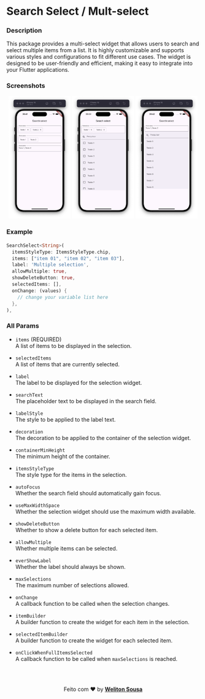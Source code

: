 # Search Select / Mult-select
### Description

This package provides a multi-select widget that allows users to search and select multiple items from a list. It is highly customizable and supports various styles and configurations to fit different use cases. The widget is designed to be user-friendly and efficient, making it easy to integrate into your Flutter applications.


### Screenshots

<p align="center">
  <img src="https://raw.githubusercontent.com/welitonsousa/search_select/refs/heads/main/screenshots/menu.png" width="32%"/>
  <img src="https://raw.githubusercontent.com/welitonsousa/search_select/refs/heads/main/screenshots/open-multiple.png" width="32%"/>
  <img src="https://raw.githubusercontent.com/welitonsousa/search_select/refs/heads/main/screenshots/open-single.png" width="32%"/>
</p>

### Example
```dart
SearchSelect<String>(
  itemsStyleType: ItemsStyleType.chip,
  items: ["item 01", "item 02", "item 03"],
  label: 'Multiple selection',
  allowMultiple: true,
  showDeleteButton: true,
  selectedItems: [],
  onChange: (values) {
    // change your variable list here
  },
),
```

### All Params
 - `items` (REQUIRED) <br> 
 A list of items to be displayed in the selection.

  - `selectedItems`
  <br>A list of items that are currently selected.

  - `label`
  <br>The label to be displayed for the selection widget.

  - `searchText`
  <br>The placeholder text to be displayed in the search field.

  - `labelStyle`
  <br>The style to be applied to the label text.

  - `decoration`
  <br>The decoration to be applied to the container of the selection widget.

  - `containerMinHeight`
  <br>The minimum height of the container.

  - `itemsStyleType`
  <br>The style type for the items in the selection.

  - `autoFocus`
  <br>Whether the search field should automatically gain focus.

  - `useMaxWidthSpace`
  <br>Whether the selection widget should use the maximum width available.

  - `showDeleteButton`
  <br>Whether to show a delete button for each selected item.

  - `allowMultiple`
  <br>Whether multiple items can be selected.

  - `everShowLabel`
  <br>Whether the label should always be shown.

  - `maxSelections`
  <br>The maximum number of selections allowed.

  - `onChange`
  <br>A callback function to be called when the selection changes.

  - `itemBuilder`
  <br>A builder function to create the widget for each item in the selection.

  - `selectedItemBuilder`
  <br>A builder function to create the widget for each selected item.

  - `onClickWhenFullItemsSelected`
  <br>A callback function to be called when `maxSelections` is reached.




<br>
<br>
<p align="center">
   Feito com ❤️ by <a target="_blank" href="https://welitonsousa.shop"><b>Weliton Sousa</b></a>
</p>
